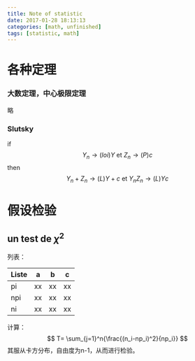 ```yaml
---
title: Note of statistic
date: 2017-01-28 18:13:13
categories: [math, unfinished]
tags: [statistic, math]
---
```


# 各种定理

### 大数定理，中心极限定理

略

### Slutsky

if
$$
\Upsilon_n \to(loi) \Upsilon \text{ et } Z_n \to (P)c
$$
then
$$
\Upsilon_n + Z_n \to(L) \Upsilon+c \text{ et } \Upsilon_n Z_n \to(L) \Upsilon c
$$

# 假设检验

## un test de $\chi^2$

列表：

| Liste | a    | b    | c    |
| ----- | ---- | ---- | ---- |
| pi    | xx   | xx   | xx   |
| npi   | xx   | xx   | xx   |
| ni    | xx   | xx   | xx   |

计算：
$$
T= \sum_{j=1}^n{\frac{(n_i-np_i)^2}{np_i}}
$$
其服从卡方分布，自由度为n-1，从而进行检验。